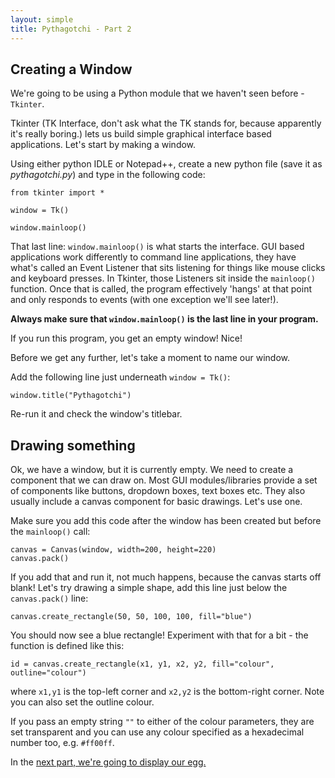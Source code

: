 ```yaml
---
layout: simple
title: Pythagotchi - Part 2
---
```


## Creating a Window

We're going to be using a Python module that we haven't seen before - `Tkinter`.

Tkinter (TK Interface, don't ask what the TK stands for, because apparently it's really boring.) lets us build simple graphical interface based applications. Let's start by making a window.

Using either python IDLE or Notepad++, create a new python file (save it as *pythagotchi.py*) and type in the following code:

```
from tkinter import *

window = Tk()

window.mainloop()
```

That last line: `window.mainloop()` is what starts the interface. GUI based applications work differently to command line applications, they have what's called an Event Listener that sits listening for things like mouse clicks and keyboard presses. In Tkinter, those Listeners sit inside the `mainloop()` function. Once that is called, the program effectively 'hangs' at that point and only responds to events (with one exception we'll see later!).

**Always make sure that `window.mainloop()` is the last line in your program.**

If you run this program, you get an empty window! Nice!

Before we get any further, let's take a moment to name our window.

Add the following line just underneath `window = Tk()`:

```
window.title("Pythagotchi")
```

Re-run it and check the window's titlebar.

## Drawing something

Ok, we have a window, but it is currently empty. We need to create a component that we can draw on. Most GUI modules/libraries provide a set of components like buttons, dropdown boxes, text boxes etc. They also usually include a canvas component for basic drawings. Let's use one.

Make sure you add this code after the window has been created but before the `mainloop()` call:

```
canvas = Canvas(window, width=200, height=220)
canvas.pack()
```

If you add that and run it, not much happens, because the canvas starts off blank! Let's try drawing a simple shape, add this line just below the `canvas.pack()` line:

```
canvas.create_rectangle(50, 50, 100, 100, fill="blue")
```

You should now see a blue rectangle! Experiment with that for a bit - the function is defined like this:

```
id = canvas.create_rectangle(x1, y1, x2, y2, fill="colour", outline="colour")
```

where `x1,y1` is the top-left corner and `x2,y2` is the bottom-right corner. Note you can also set the outline colour.

If you pass an empty string `""` to either of the colour parameters, they are set transparent and you can use any colour specified as a hexadecimal number too, e.g. `#ff00ff`.

In the [next part, we're going to display our egg.](part3.html)
